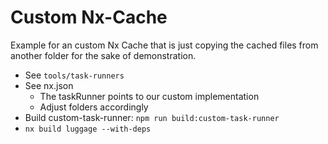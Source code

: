 # Custom Nx-Cache

Example for an custom Nx Cache that is just copying the cached files from another folder for the sake of demonstration. 

- See ``tools/task-runners``
- See nx.json
  - The taskRunner points to our custom implementation
  - Adjust folders accordingly
- Build custom-task-runner: ``npm run build:custom-task-runner``
- ``nx build luggage --with-deps``